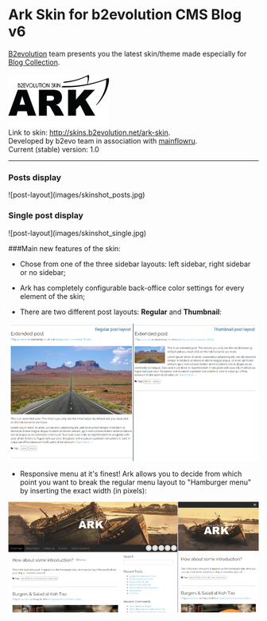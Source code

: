 # Ark Skin for b2evolution CMS Blog v6
<a href="http://b2evolution.net/" title="www.b2evolution.net">B2evolution</a> team presents you the latest skin/theme made especially for <a href="http://b2evolution.net/man/about-different-collection-types" title="b2evolution Collections Explanation">Blog Collection</a>.<br/><br/>
<img src="images/ark_logo_dark.png" alt="Ark Skin Logo" title="Ark Skin Logo"/><br/>
Link to skin: <a href="http://skins.b2evolution.net/ark-skin" title="Ark skin">http://skins.b2evolution.net/ark-skin</a>.<br/>
Developed by b2evo team in association with <a href="http://mainflowru.com/" title="www.mainflow.ru">mainflowru</a>.<br/>
Current (stable) version: 1.0

---
<h3>Posts display</h4>
![post-layout](images/skinshot_posts.jpg)
<h3>Single post display</h4>
![post-layout](images/skinshot_single.jpg)


###Main new features of the skin:

- Chose from one of the three sidebar layouts: left sidebar, right sidebar or no sidebar;

- Ark has completely configurable back-office color settings for every element of the skin;

- There are two different post layouts: <strong>Regular</strong> and <strong>Thumbnail</strong>:

![post-layout](images/post-layouts.jpg)

- Responsive menu at it's finest! Ark allows you to decide from which point you want to break the regular menu layout to "Hamburger menu" by inserting the exact width (in pixels):

![hamburger-menu](images/hamburger-menu.jpg)
